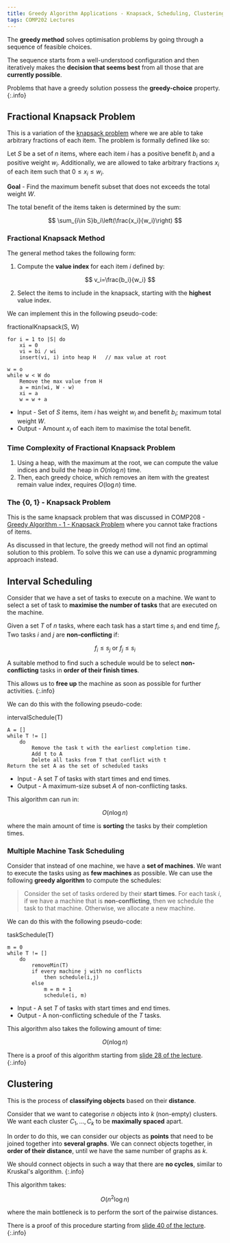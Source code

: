 ```yaml
---
title: Greedy Algorithm Applications - Knapsack, Scheduling, Clustering
tags: COMP202 Lectures
---
```

The **greedy method** solves optimisation problems by going through a sequence of feasible choices.

The sequence starts from a well-understood configuration and then iteratively makes the **decision that seems best** from all those that are **currently possible**.

Problems that have a greedy solution possess the **greedy-choice** property.
{:.info}

## Fractional Knapsack Problem
This is a variation of the [knapsack problem]({{site.baseurl}}/comp108/lectures/2021/04/21/1.html) where we are able to take arbitrary fractions of each item. The problem is formally defined like so:

Let $S$ be a set of $n$ items, where each item $i$ has a positive benefit $b_i$ and a positive weight $w_i$. Additionally, we are allowed to take arbitrary fractions $x_i$ of each item such that $0\leq x_i\leq w_i$.

**Goal** - Find the maximum benefit subset that does not exceeds the total weight $W$.

The total benefit of the items taken is determined by the sum:

$$
\sum_{i\in S}b_i\left(\frac{x_i}{w_i}\right)
$$

### Fractional Knapsack Method
The general method takes the following form:

1. Compute the **value index** for each item $i$ defined by:

	$$
	v_i=\frac{b_i}{w_i}
	$$
1. Select the items to include in the knapsack, starting with the **highest** value index.

We can implement this in the following pseudo-code:

fractionalKnapsack(S, W)

```
for i = 1 to |S| do
	xi = 0
	vi = bi / wi
	insert(vi, i) into heap H	// max value at root

w = o
while w < W do
	Remove the max value from H
	a = min(wi, W - w)
	xi = a
	w = w + a
```

* Input - Set of $S$ items, item $i$ has weight $w_i$ and benefit $b_i$; maximum total weight $W$.
* Output - Amount $x_i$ of each item to maximise the total benefit.

### Time Complexity of Fractional Knapsack Problem

1. Using a heap, with the maximum at the root, we can compute the value indices and build the heap in $O(n\log n)$ time.
1. Then, each greedy choice, which removes an item with the greatest remain value index, requires $O(\log n)$ time.

### The {0, 1} - Knapsack Problem
This is the same knapsack problem that was discussed in COMP208 - [Greedy Algorithm - 1 - Knapsack Problem]({{site.baseurl}}/comp108/lectures/2021/04/21/1.html) where you cannot take fractions of items.

As discussed in that lecture, the greedy method will not find an optimal solution to this problem. To solve this we can use a dynamic programming approach instead.

## Interval Scheduling
Consider that we have a set of tasks to execute on a machine. We want to select a set of task to **maximise the number of tasks** that are executed on the machine.

Given a set $T$ of $n$ tasks, where each task has a start time $s_i$ and end time $f_i$. Two tasks $i$ and $j$ are **non-conflicting** if:

$$
f_i\leq s_j \text{ or } f_j\leq s_i
$$

A suitable method to find such a schedule would be to select **non-conflicting** tasks in **order of their finish times**.

This allows us to **free up** the machine as soon as possible for further activities.
{:.info}

We can do this with the following pseudo-code:

intervalSchedule(T)

```
A = []
while T != []
	do
		Remove the task t with the earliest completion time.
		Add t to A
		Delete all tasks from T that conflict with t
Return the set A as the set of scheduled tasks
```

* Input - A set $T$ of tasks with start times and end times. 
* Output - A maximum-size subset $A$ of non-conflicting tasks.


This algorithm can run in:

$$
O(n\log n)
$$

where the main amount of time is **sorting** the tasks by their completion times.

### Multiple Machine Task Scheduling
Consider that instead of one machine, we have a **set of machines**. We want to execute the tasks using as **few machines** as possible. We can use the following **greedy algorithm** to compute the schedules:

> Consider the set of tasks ordered by their **start times**. For each task $i$, if we have a machine that is **non-conflicting**, then we schedule the task to that machine. Otherwise, we allocate a new machine.

We can do this with the following pseudo-code:

taskSchedule(T)

```
m = 0
while T != []
	do
		removeMin(T)
		if every machine j with no conflicts
			then schedule(i,j)
		else
			m = m + 1
			schedule(i, m)
```

* Input - A set $T$ of tasks with start times and end times. 
* Output - A non-conflicting schedule of the $T$ tasks.

This algorithm also takes the following amount of time:

$$
O(n\log n)
$$

There is a proof of this algorithm starting from [slide 28 of the lecture](https://liverpool.instructure.com/courses/47215/files/6889590?module_item_id=1400211).
{:.info}

## Clustering
This is the process of **classifying objects** based on their **distance**.

Consider that we want to categorise $n$ objects into $k$ (non-empty) clusters. We want each cluster $C_1, \ldots, C_k$ to be **maximally spaced** apart.

In order to do this, we can consider our objects as **points** that need to be joined together into **several graphs**. We can connect objects together, in **order of their distance**, until we have the same number of graphs as $k$.

We should connect objects in such a way that there are **no cycles**, similar to Kruskal's algorithm.
{:.info}

This algorithm takes:

$$
O(n^2\log n)
$$

where the main bottleneck is to perform the sort of the pairwise distances.

There is a proof of this procedure starting from [slide 40 of the lecture](https://liverpool.instructure.com/courses/47215/files/6889590?module_item_id=1400211).
{:.info}